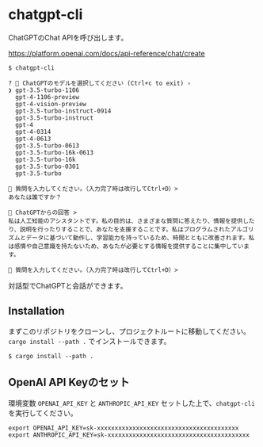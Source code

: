 # chatgpt-cli

ChatGPTのChat APIを呼び出します。

https://platform.openai.com/docs/api-reference/chat/create

```console
$ chatgpt-cli 

? 🤖 ChatGPTのモデルを選択してください (Ctrl+c to exit) › 
❯ gpt-3.5-turbo-1106
  gpt-4-1106-preview
  gpt-4-vision-preview
  gpt-3.5-turbo-instruct-0914
  gpt-3.5-turbo-instruct
  gpt-4
  gpt-4-0314
  gpt-4-0613
  gpt-3.5-turbo-0613
  gpt-3.5-turbo-16k-0613
  gpt-3.5-turbo-16k
  gpt-3.5-turbo-0301
  gpt-3.5-turbo

👤 質問を入力してください。（入力完了時は改行してCtrl+D）>
あなたは誰ですか？

🤖 ChatGPTからの回答 >
私は人工知能のアシスタントです。私の目的は、さまざまな質問に答えたり、情報を提供したり、説明を行ったりすることで、あなたを支援することです。私はプログラムされたアルゴリズムとデータに基づいて動作し、学習能力を持っているため、時間とともに改善されます。私は感情や自己意識を持たないため、あなたが必要とする情報を提供することに集中しています。

👤 質問を入力してください。（入力完了時は改行してCtrl+D）>

```

対話型でChatGPTと会話ができます。


## Installation

まずこのリポジトリをクローンし、プロジェクトルートに移動してください。`cargo install --path .` でインストールできます。

```console
$ cargo install --path .
```

## OpenAI API Keyのセット
環境変数 `OPENAI_API_KEY` と `ANTHROPIC_API_KEY` セットした上で、`chatgpt-cli` を実行してください。

```console
export OPENAI_API_KEY=sk-xxxxxxxxxxxxxxxxxxxxxxxxxxxxxxxxxxxxxxxx
export ANTHROPIC_API_KEY=sk-xxxxxxxxxxxxxxxxxxxxxxxxxxxxxxxxxxxxxxxx
```

